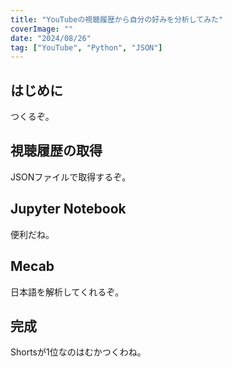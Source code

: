 ```yaml
---
title: "YouTubeの視聴履歴から自分の好みを分析してみた"
coverImage: ""
date: "2024/08/26"
tag: ["YouTube", "Python", "JSON"]
---
```


## はじめに

つくるぞ。

## 視聴履歴の取得

JSONファイルで取得するぞ。

## Jupyter Notebook

便利だね。

## Mecab

日本語を解析してくれるぞ。

## 完成

Shortsが1位なのはむかつくわね。
